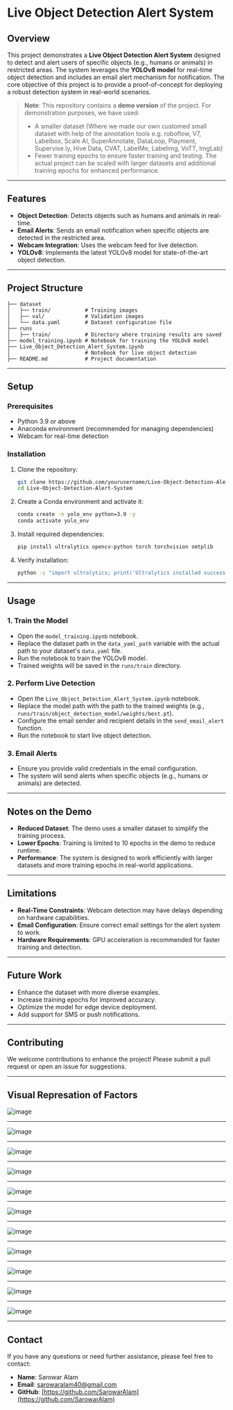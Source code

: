 # Live Object Detection Alert System

## Overview
This project demonstrates a **Live Object Detection Alert System** designed to detect and alert users of specific objects (e.g., humans or animals) in restricted areas. The system leverages the **YOLOv8 model** for real-time object detection and includes an email alert mechanism for notification. The core objective of this project is to provide a proof-of-concept for deploying a robust detection system in real-world scenarios.

> **Note**: This repository contains a **demo version** of the project. For demonstration purposes, we have used:
> - A smaller dataset (Where we made our own customed small dataset with help of the annotation tools e.g. roboflow, V7, Labelbox, Scale AI, SuperAnnotate, DataLoop, Playment, Supervise.ly, Hive Data, CVAT, LabelMe, Labelimg, VoTT, ImgLab)
> - Fewer training epochs
> to ensure faster training and testing. The actual project can be scaled with larger datasets and additional training epochs for enhanced performance.

---

## Features

- **Object Detection**: Detects objects such as humans and animals in real-time.
- **Email Alerts**: Sends an email notification when specific objects are detected in the restricted area.
- **Webcam Integration**: Uses the webcam feed for live detection.
- **YOLOv8**: Implements the latest YOLOv8 model for state-of-the-art object detection.

---

## Project Structure

```
├── dataset
│   ├── train/           # Training images
│   ├── val/             # Validation images
│   └── data.yaml        # Dataset configuration file
├── runs
│   ├── train/           # Directory where training results are saved
├── model_training.ipynb # Notebook for training the YOLOv8 model
├── Live_Object_Detection_Alert_System.ipynb
│                        # Notebook for live object detection
├── README.md            # Project documentation
```

---

## Setup

### Prerequisites
- Python 3.9 or above
- Anaconda environment (recommended for managing dependencies)
- Webcam for real-time detection

### Installation
1. Clone the repository:
   ```bash
   git clone https://github.com/yourusername/Live-Object-Detection-Alert-System.git
   cd Live-Object-Detection-Alert-System
   ```

2. Create a Conda environment and activate it:
   ```bash
   conda create -n yolo_env python=3.9 -y
   conda activate yolo_env
   ```

3. Install required dependencies:
   ```bash
   pip install ultralytics opencv-python torch torchvision smtplib
   ```

4. Verify installation:
   ```bash
   python -c "import ultralytics; print('Ultralytics installed successfully!')"
   ```

---

## Usage

### 1. Train the Model
- Open the `model_training.ipynb` notebook.
- Replace the dataset path in the `data_yaml_path` variable with the actual path to your dataset's `data.yaml` file.
- Run the notebook to train the YOLOv8 model.
- Trained weights will be saved in the `runs/train` directory.

### 2. Perform Live Detection
- Open the `Live_Object_Detection_Alert_System.ipynb` notebook.
- Replace the model path with the path to the trained weights (e.g., `runs/train/object_detection_model/weights/best.pt`).
- Configure the email sender and recipient details in the `send_email_alert` function.
- Run the notebook to start live object detection.

### 3. Email Alerts
- Ensure you provide valid credentials in the email configuration.
- The system will send alerts when specific objects (e.g., humans or animals) are detected.

---

## Notes on the Demo
- **Reduced Dataset**: The demo uses a smaller dataset to simplify the training process.
- **Lower Epochs**: Training is limited to 10 epochs in the demo to reduce runtime.
- **Performance**: The system is designed to work efficiently with larger datasets and more training epochs in real-world applications.

---

## Limitations
- **Real-Time Constraints**: Webcam detection may have delays depending on hardware capabilities.
- **Email Configuration**: Ensure correct email settings for the alert system to work.
- **Hardware Requirements**: GPU acceleration is recommended for faster training and detection.

---

## Future Work
- Enhance the dataset with more diverse examples.
- Increase training epochs for improved accuracy.
- Optimize the model for edge device deployment.
- Add support for SMS or push notifications.

---

## Contributing
We welcome contributions to enhance the project! Please submit a pull request or open an issue for suggestions.

---

## Visual Represation of Factors

![image](https://github.com/user-attachments/assets/6be9deb5-9504-4468-9924-70154ba3d9cc)

---
![image](https://github.com/user-attachments/assets/da20c38a-573c-4750-a618-9d283f7e7323)

---
![image](https://github.com/user-attachments/assets/2827deb8-ab53-4a9f-b04d-b81fec7bac8a)

---
![image](https://github.com/user-attachments/assets/c01562c9-bf7f-41ac-a531-8fc6d12f3f93)

---
![image](https://github.com/user-attachments/assets/ea9606b6-666a-4b52-902c-3d484fd9b7f7)

---
![image](https://github.com/user-attachments/assets/9a2e9815-2809-4239-8169-14702b5de51e)

---
![image](https://github.com/user-attachments/assets/92ba5e76-e7d9-4cb7-8942-33da100732b7)

---
![image](https://github.com/user-attachments/assets/65a73b27-681c-49da-ae93-373acc932be5)

---
![image](https://github.com/user-attachments/assets/fa67ba61-d9d5-4be7-9ddf-1716a4eab646)

---
![image](https://github.com/user-attachments/assets/f0a889f6-f6dd-4fc2-a076-b8d758653dd3)

---
![image](https://github.com/user-attachments/assets/00d721cf-386b-4895-8f43-525759cc7f52)

---
## Contact
If you have any questions or need further assistance, please feel free to contact:

- **Name**: Sarowar Alam
- **Email**: sarowaralam40@gmail.com
- **GitHub**: [https://github.com/SarowarAlam](https://github.com/SarowarAlam)



